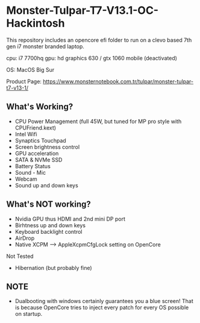 # Monster-Tulpar-T7-V13.1-OC-Hackintosh
This repository includes an opencore efi folder to run on a clevo based 7th gen i7 monster branded laptop.

cpu: i7 7700hq
gpu: hd graphics 630 / gtx 1060 mobile (deactivated)

OS: MacOS Big Sur

Product Page: https://www.monsternotebook.com.tr/tulpar/monster-tulpar-t7-v13-1/


What's Working?
--
- CPU Power Management (full 45W, but tuned for MP pro style with CPUFriend.kext)
- Intel Wifi
- Synaptics Touchpad
- Screen brightness control
- GPU acceleration
- SATA & NVMe SSD
- Battery Status
- Sound - Mic
- Webcam
- Sound up and down keys

What's NOT working?
--
- Nvidia GPU thus HDMI and 2nd mini DP port
- Birhtness up and down keys
- Keyboard backlight control
- AirDrop
- Native XCPM --> AppleXcpmCfgLock setting on OpenCore

Not Tested
- Hibernation (but probably fine)

NOTE
--
- Dualbooting with windows certainly guarantees you a blue screen! That is because OpenCore tries to inject every patch for every OS possible on startup.

